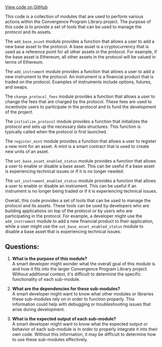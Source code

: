 [View code on GitHub](https://github.com/convergence-rfq/convergence-program-library/rfq/program/src/instructions/protocol/mod.rs)

This code is a collection of modules that are used to perform various actions within the Convergence Program Library project. The purpose of this code is to provide a set of tools that can be used to manage the protocol and its assets.

The `add_base_asset` module provides a function that allows a user to add a new base asset to the protocol. A base asset is a cryptocurrency that is used as a reference point for all other assets in the protocol. For example, if the base asset is Ethereum, all other assets in the protocol will be valued in terms of Ethereum.

The `add_instrument` module provides a function that allows a user to add a new instrument to the protocol. An instrument is a financial product that is traded on the protocol. Examples of instruments include options, futures, and swaps.

The `change_protocol_fees` module provides a function that allows a user to change the fees that are charged by the protocol. These fees are used to incentivize users to participate in the protocol and to fund the development of the project.

The `initialize_protocol` module provides a function that initializes the protocol and sets up the necessary data structures. This function is typically called when the protocol is first launched.

The `register_mint` module provides a function that allows a user to register a new mint for an asset. A mint is a smart contract that is used to create new units of an asset.

The `set_base_asset_enabled_status` module provides a function that allows a user to enable or disable a base asset. This can be useful if a base asset is experiencing technical issues or if it is no longer needed.

The `set_instrument_enabled_status` module provides a function that allows a user to enable or disable an instrument. This can be useful if an instrument is no longer being traded or if it is experiencing technical issues.

Overall, this code provides a set of tools that can be used to manage the protocol and its assets. These tools can be used by developers who are building applications on top of the protocol or by users who are participating in the protocol. For example, a developer might use the `add_instrument` module to add a new financial product to their application, while a user might use the `set_base_asset_enabled_status` module to disable a base asset that is experiencing technical issues.
## Questions: 
 1. **What is the purpose of this module?**\
A smart developer might wonder what the overall goal of this module is and how it fits into the larger Convergence Program Library project. Without additional context, it's difficult to determine the specific functionality of each sub-module.

2. **What are the dependencies for these sub-modules?**\
A smart developer might want to know what other modules or libraries these sub-modules rely on in order to function properly. This information could help with debugging or troubleshooting issues that arise during development.

3. **What is the expected output of each sub-module?**\
A smart developer might want to know what the expected output or behavior of each sub-module is in order to properly integrate it into their own code. Without this information, it may be difficult to determine how to use these sub-modules effectively.